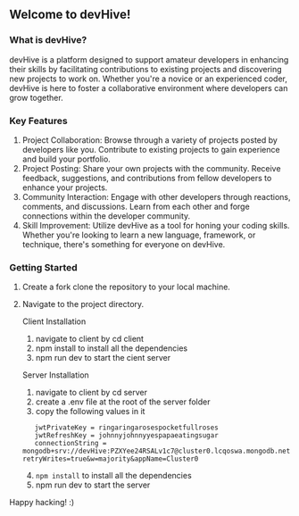 ## Welcome to devHive!

### What is devHive?

devHive is a platform designed to support amateur developers in enhancing their skills by facilitating contributions to existing projects and discovering new projects to work on.
Whether you're a novice or an experienced coder, devHive is here to foster a collaborative environment where developers can grow together.

### Key Features

1. Project Collaboration: Browse through a variety of projects posted by developers like you. Contribute to existing projects to gain experience and build your portfolio.
2. Project Posting: Share your own projects with the community. Receive feedback, suggestions, and contributions from fellow developers to enhance your projects.
3. Community Interaction: Engage with other developers through reactions, comments, and discussions. Learn from each other and forge connections within the developer community.
4. Skill Improvement: Utilize devHive as a tool for honing your coding skills. Whether you're looking to learn a new language, framework, or technique, there's something for everyone on devHive.

### Getting Started

1. Create a fork clone the repository to your local machine.
2. Navigate to the project directory.

   Client Installation

   1. navigate to client by cd client
   2. npm install to install all the dependencies
   3. npm run dev to start the cient server

   Server Installation

   1. navigate to client by cd server
   2. create a .env file at the root of the server folder
   3. copy the following values in it

   ```
      jwtPrivateKey = ringaringarosespocketfullroses
      jwtRefreshKey = johnnyjohnnyyespapaeatingsugar
      connectionString = mongodb+srv://devHive:PZXYee24RSALv1c7@cluster0.lcqoswa.mongodb.net/?retryWrites=true&w=majority&appName=Cluster0
   ```

   4. `npm install` to install all the dependencies
   5. npm run dev to start the server

Happy hacking! :)
